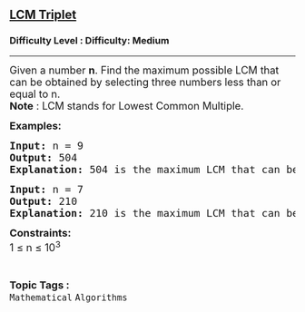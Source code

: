 <h2><a href="https://www.geeksforgeeks.org/problems/lcm-triplet1501/1">LCM Triplet</a></h2><h3>Difficulty Level : Difficulty: Medium</h3><hr><div class="problems_problem_content__Xm_eO" bis_skin_checked="1"><p><span style="font-size: 18px;">Given a number <strong>n</strong>. Find the maximum possible LCM that can be obtained by selecting three numbers less than or equal to n.<br><strong>Note</strong> : LCM stands for Lowest Common Multiple.</span></p>
<p><strong><span style="font-size: 18px;">Examples:</span></strong></p>
<pre><span style="font-size: 18px;"><strong>Input:</strong> n = 9
<strong>Output: </strong>504
<strong>Explanation: </strong>504 is the maximum LCM that can be attained by any triplet of numbers less than or equal 9. The triplet which has this LCM is {7, 8, 9}.</span></pre>
<pre><span style="font-size: 18px;"><strong>Input:</strong> n = 7
<strong>Output: </strong>210
<strong>Explanation: </strong>210 is the maximum LCM that can be attained by any triplet of numbers less than or equal 7. The triplet which has this LCM is {5, 6, 7}.<br></span></pre>
<p><span style="font-size: 18px;"><strong>Constraints:</strong><br>1 ≤ n ≤ 10<sup>3</sup></span></p></div><br><p><span style=font-size:18px><strong>Topic Tags : </strong><br><code>Mathematical</code>&nbsp;<code>Algorithms</code>&nbsp;